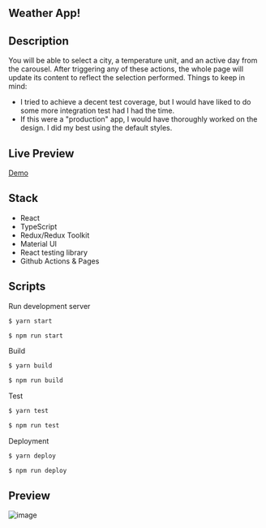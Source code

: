 ## Weather App!

## Description
You will be able to select a city, a temperature unit, and an active day from the carousel. After triggering any of these actions, the whole page will update its content to reflect the selection performed.
Things to keep in mind:
- I tried to achieve a decent test coverage, but I would have liked to do some more integration test had I had the time.
- If this were a "production" app, I would have thoroughly worked on the design. I did my best using the default styles.

## Live Preview
[Demo](https://julian69.github.io/react-weather-app/)

## Stack
- React
- TypeScript
- Redux/Redux Toolkit
- Material UI
- React testing library
- Github Actions & Pages

## Scripts
Run development server

```bash
$ yarn start
```

```bash
$ npm run start
```

Build

```bash
$ yarn build
```

```bash
$ npm run build
```

Test

```bash
$ yarn test
```

```bash
$ npm run test
```

Deployment

```bash
$ yarn deploy
```

```bash
$ npm run deploy
```

## Preview
![image](https://user-images.githubusercontent.com/6019858/116482618-ca1dcf00-a885-11eb-9f81-062bad85001a.png)
